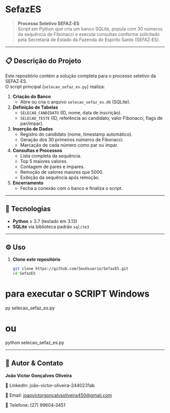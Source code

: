 # SefazES

> **Processo Seletivo SEFAZ‑ES**  
> Script em Python que cria um banco SQLite, popula com 30 números da sequência de Fibonacci e executa consultas conforme solicitado pela Secretaria de Estado da Fazenda do Espírito Santo (SEFAZ‑ES).

---

## 📋 Descrição do Projeto

Este repositório contém a solução completa para o processo seletivo da SEFAZ‑ES.  
O script principal (`selecao_sefaz_es.py`) realiza:

1. **Criação do Banco**  
   - Abre ou cria o arquivo `selecao_sefaz_es.db` (SQLite).
2. **Definição de Tabelas**  
   - `SELECAO_CANDIDATO` (ID, nome, data de inscrição).  
   - `SELECAO_TESTE` (ID, referência ao candidato, valor Fibonacci, flags de par/ímpar).
3. **Inserção de Dados**  
   - Registro do candidato (nome, timestamp automático).  
   - Geração dos 30 primeiros números de Fibonacci.  
   - Marcação de cada número como par ou ímpar.
4. **Consultas e Processos**  
   - Lista completa da sequência.  
   - Top 5 maiores valores.  
   - Contagem de pares e ímpares.  
   - Remoção de valores maiores que 5000.  
   - Exibição da sequência após remoção.
5. **Encerramento**  
   - Fecha a conexão com o banco e finaliza o script.

---

## 🚀 Tecnologias

- **Python** ≥ 3.7 (testado em 3.13)  
- **SQLite** via biblioteca padrão `sqlite3`

---

## ⚙️ Uso

1. **Clone este repositório**  
   ```bash
   git clone https://github.com/SeuUsuario/SefazES.git
   cd SefazES

# para executar o SCRIPT Windows
py selecao_sefaz_es.py
# ou
python selecao_sefaz_es.py

---

## 👤 Autor & Contato

**João Victor Gonçalves Oliveira**

🔗 LinkedIn: joão-victor-oliveira-2440231ab

📧 Email: joaovictorgoncalvsoliveira450@gmail.com

📱 Telefone: (27) 99604‑3451

